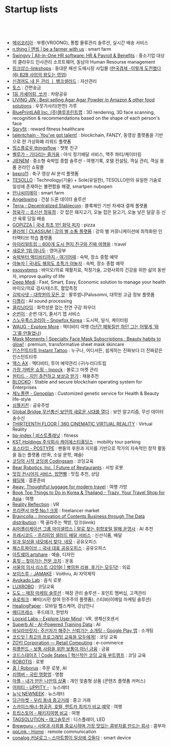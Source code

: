Startup lists
==========

 <br/><br/>

### 
- [메쉬코리아](https://meshkorea.net/) : 부릉(VROONG), 통합 물류관리 솔루션, 실시간 배송 서비스
- [n.thing | 엔씽 | be a farmer with us](https://nthing.net/) : smart farm 
- [Swingvy | All-in-One HR software: HR & Payroll & Benefits](https://www.swingvy.com/) : 중소기업 대상의 클라우드 인사관리 소프트웨어, 동남아 Human Resourse management  
- [링크샵스-linkshops](https://www.linkshops.com/) : 동대문 패션 도매시장 사입몰 ([한국경제 -이렇게 도전했다 (6) B2B 사업의 왕도는 영업](https://www.hankyung.com/economy/article/2019041614511)) 
- [신경꺼도 내 돈 관리 ㅣ 뱅크샐러드](https://banksalad.com/) : 자산관리
- [토스](https://toss.im/) : 간편송금
- [1등 카셰어링, 쏘카](https://www.socar.kr/) : 차량공유
- [LIVING JIN : Best selling Agar Agar Powder in Amazon & other food solutions](https://livingjin.com/) : 우뭇가사리(한천) 가루 
- [BluePrintLAB Inc. (주)블루프린트랩](https://www.blueprint-lab.com/) : 3D rendering, 3D face scanning, recognition & recommendations based on the shape of each person's face
- [Spryfit](https://spryf.it/) : reward fitness healthcare
- [talentchain - You've got talent!](http://talentchain.eco/) : blockchain, FANZY, 동영상 플랫폼을 기반으로 한 가상화폐 리워드 플랫폼
- [띵스플로우 thingsflow](https://thingsflow.com/) : 챗봇 친구
- [벨루가 - 기다리는 즐거움](https://veluga.kr/) : 야식 정기배달 서비스, 맥주 파티/케이터링
- [JIENEM](https://www.jienem.com/) : 중소형 숙박업 종합 솔루션 - 여행기록, 호텔 컨설팅, 객실 관리, 객실 용품 온라인 쇼핑몰
- [bepro11](https://www.bepro11.com/main) : 축구 영상 AI 분석 플랫폼
- [TESOLLO](http://www.tesollo.com/) : Technology(기술) + Sole(유일한), TESOLLO만의 유일한 기술로 일상에 존재하는 불편함을 해결, smartpen nubopen
- [만나씨이에이](http://mannacea.com/) : smart farm 
- [Angelswing](https://angelswing.io/landing) : 건설 드론 데이터 솔루션 
- [Terra - Decentralized Stablecoin](https://terra.money/) : 블록체인 기반 차세대 결제 플랫폼
- [정육각 :: 초신선 정육점](https://www.jeongyookgak.com/index) : 갓 잡은 돼지고기, 오늘 잡은 닭고기, 오늘 낳은 달걀 등 신선 육류 당일 배송
- [GOPIZZA | 국내 최초 1인 화덕 피자](https://www.gopizza.kr/) : pizza
- [클라썸 | CLASSUM | 강의 별 소통 플랫폼](https://www.welcome.classum.kr/) : 강의 별 커뮤니케이션에 최적화된 인터랙티브 학습 플랫폼
- [마이리얼트립 :: 600개 도시 현지 친구와 진짜 여행을](https://www.myrealtrip.com/) : travel
- [새로운 1위 야나두](https://www.yanadoo.co.kr/english/basic/) : 영어공부 
- [숙박부터 액티비티까지 - 여기어때](https://www.goodchoice.kr/) : 숙박, 장소 종합 예약
- [야놀자 | 국내도 해외도 초특가 야놀자](https://www.yanolja.com/) : 숙박, 장소 종합 예약
- [exosystems](https://www.exosystems.io/) : 바이오/의료 재활치료, 적정기술, 고령사회의 건강을 위한 삶의 동반자, improve quality of life 
- [Deep Medi](http://deep-medi.co.kr/) : Fast, Smart, Easy, Economic solution to manage your health 바이오/의료 검사/테스트, 혈압측정
- [김박사넷 - 대학원의 모든 것](https://phdkim.net/info/) : 팔루썸니Palusomni, 대학원 고급 정보 플랫폼
- [디플리](https://deeply.co.kr/) : AI sound processing 
- [클리닝타임](http://cleaningtime.co.kr/) : 화학성분 없는 천연 구강 파우더
- [순번이](https://www.soonbuny.com/) : 순번 대기, 줄서기 앱 서비스 
- [스노우폭스코리아 – Snowfox Korea](https://snowfoxkorea.com/) : 도시락, 일식, 케이터링
- [WAUG - Explore More](https://www.waug.com/main/) : 액티비티 여행 ([1년간 페북질만 하던 그는 어떻게 ‘와그’를 만들었나](https://byline.network/2018/08/6-12/?fbclid=IwAR0fdMvr-j3ADcHgFdeDuaGDMnLP15dKDpm3169JukJfps7x2s5KUvbQQFY))
- [Mask Moments | Specialty Face Mask Subscriptions : Beauty habits to glow!](https://www.maskmoments.com/) : premium, transformative sheet mask skincare
- [인스턴트타투 Instant Tattoo](https://instanttattoo.co.kr/) : 누구나, 어디서든, 쉽게하는 진짜보다 더 진짜같은 인스턴트타투
- [액스 AX](http://axchange.co/) : 액티비티, 투어 예약관리 (구)누리다트립
- [가장 가벼운 쇼핑 - Inpock](http://inpock.com/) : 블로그 마켓 관리
- [원티드 - 지인 추천하고 보상금 받기](https://www.wanted.co.kr/) : 채용추천
- [BLOCKO](https://www.blocko.io/) : Stable and secure blockchain operating system for Enterprises
- [제노플랜 - Genoplan](https://www.genoplan.com/#/) : Customized genetic service for Health & Beauty life-style
- [심플키친](https://simplekitchen.co.kr/) : 공유주방
- [Global Bridge 무선통신 보안의 새로운 시대를 열다](http://www.globalbridge.co.kr/) : 보안 알고리즘, 무선 데이터 송수신
- [THIRTEENTH FLOOR | 360 CINEMATIC VIRTUAL REALITY](http://thirteenthfloorcorp.com/) : Virtual Reality
- [bp-index | 비스트플래닛](https://www.beast-planet.com/) : fitness
- [KST Holdings 주식회사 케이에스티홀딩스](http://www.kstholdings.kr/html/main) : mobility tour parking
- [포스타입 - POSTYPE](https://www.postype.com/) : 팬들의 후원과 지지를 기반으로 작가의 지속적인 창작 활동을 돕는 플랫폼 (만화, 소설 문학, 예술)
- [코딩의 시작 코딩샘 Codingsam](http://codingsam.com/) : 코딩교육
- [Bear Robotics, Inc. | Future of Restaurants](https://www.bearrobotics.ai/) : 서빙 로봇
- [맛집 컨시어지 서비스, 밥면빵](https://www.rinobr.com/) : 맛집 추천, 상담
- [웨딩북](https://www.wdgbook.com/) : 결혼준비
- [Away: Thoughtful luggage for modern travel](https://www.awaytravel.com/) : 여행 가방 
- [Book Top Things to Do in Korea & Thailand - Trazy, Your Travel Shop for Asia](https://www.trazy.com/) : 여행
- [Reality Reflection](https://www.realityreflection.com/index.html) : VR
- [프리랜서 마켓 No.1 크몽](https://kmong.com/) : freelancer market 
- [Braincolla :: Innovation of Contents Business through The Data distribution](http://braincolla.com/) : 책 골라주는 책방, 잉크(iinnk) 
- [AI어플리케이션 그룹 마이셀럽스 | 말로 찾는 취향포털 말해 운영사](https://www.mycelebs.com/) : AI 추천 
- [프레시코드 - 프리미엄 샐러드 배달 서비스](https://www.freshcode.me/) : 신선식품, 배달 
- [일과 일상을 네모에서 찾다, 네모](https://www.nemoapp.kr/) : 공유오피스
- [패스트파이브 :: 국내 대표 공유오피스](https://www.fastfive.co.kr/) : 공유오피스
- [아트쉐어 artshare](http://artshare.kr/index.html) : 예술, 디자인  
- [홈핏 :: 찾아가는 전문 코치](https://homefit.co.kr/) : 운동  
- [서울의 의사 리스트 (2019) | 병의원 리뷰, 후기는 모두닥!](https://www.modoodoc.com/) : 의료 
- [보이스루 - JAMAKE](https://voithru.com/) : Voithru, AI 자막제작
- [Avokado Lab](https://www.avokadolab.com/) : 음식 로봇 
- [LUXROBO](https://modi.luxrobo.com/) : 코딩교육
- [도도 :: 매장 마케팅 솔루션](http://www.dodopoint.com/) : 매장 관리 솔루션 - 포인트 멤버십, 고객관리
- [슬로워크](https://slowalk.co.kr/) : 빠띠(시민 참여 민주주의 플랫폼), 스티비(이메일 마케팅 솔루션)
- [HealingPaper](http://www.healingpaper.com/) : 모바일 헬스케어, 강남언니 
- [메디프레소](http://www.mediespresso.com/) : 푸드테크, 한방차
- [Looxid Labs – Explore User Mind](https://looxidlabs.com/) : VR, 생체신호센서
- [Superb AI - AI-Powered Training Data](https://www.superb-ai.com/) : AI
- [바닐라브릿지- 주선자가 해주는 신뢰가는 소개팅 - Google Play 앱](https://play.google.com/store/apps/details?id=com.vanillabridge.app&hl=ko) : 소개팅
- [코드잇 | 최고의 프로그래밍 교육을 모두에게!](https://www.codeit.kr/) : 코딩 교육
- [ZOYI Corporation — Retail Computing](https://zoyi.co/ko) : e-commerce
- [피플펀드 - 보통 사람을 위한 보통이 아닌 금융](https://www.peoplefund.co.kr/) : 금융
- [코드스테이츠 | Code States | 혁신적인 코딩 교육 부트캠프](https://codestates.com/#/) : 코딩 교육
- [ROBOTIS](http://en.robotis.com/) : 로봇
- [홈 | Roborus](https://roborus.ai/ko/) : 주문 로봇, AI
- [리멤버 - 국민 명함앱](https://rememberapp.co.kr/home) : 명함
- [마플 - 내가 만든 나만의 상품](https://www.marpple.com/kr/) : 개인 맞춤형 상품 (콘텐츠 플랫폼 커머스)
- [어피티 - UPPITY -](https://uppity.co.kr/) : 뉴스레터
- [뉴닉 NEWNEEK](https://newneek.co/) : 뉴스레터
- [당근마켓 - 우리 동네 중고거래](https://www.daangn.com/) : 중고 거래 
- [스카이스캐너-항공권, 호텔, 렌트카 최저가 비교 예약](https://www.skyscanner.co.kr/) : 여행
- [트립스토어 - 패키지여행 비교](https://m.tripstore.kr/) : 여행 
- [TAGSOLUTION – 태그솔루션](http://tagsolution.kr/) : 디스플레이, LED 
- [Brewguru – 사람과 사회를 중요시하며 가장 맛있는 콤부차를 만드는 회사](https://brewguru.shop/) : 콤부차 
- [ppLink - Home](https://www.pplink.net/#/) : remote communication 
- [conalog 커널로그 – 스마트함이 일상에 깃들다](https://www.conalog.com/) : smart device 

